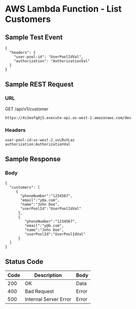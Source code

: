 # AWS Lambda Function - List Customers

## Sample Test Event
```
{
  "headers": {
    "user-pool-id": "UserPoolIdVal",
    "authorization": "AuthorizationVal"
  }
}
```

## Sample REST Request
### URL
GET /api/v1/customer
```
https://4s3eofq8j5.execute-api.us-west-2.amazonaws.com/dev
```
### Headers
```
user-pool-id:us-west-2_uvLRuYLaz
authorization:AuthorizationVal
```

## Sample Response
### Body
```
{
  "customers": [
     {
       "phoneNumber":"1234567",
       "email":"y@a.com",
       "name":"John Doe",
       "userPoolId":"UserPoolIdVal"
      },
      {
         "phoneNumber":"1234567",
         "email":"y@b.com",
         "name":"John Doe",
         "userPoolId":"UserPoolIdVal"
      }
  ]
}
```
## Status Code
Code | Description | Body
------------ | ------------- | -----------
200 | OK | Data
400 | Bad Request | Error
500 | Internal Server Error |Error
